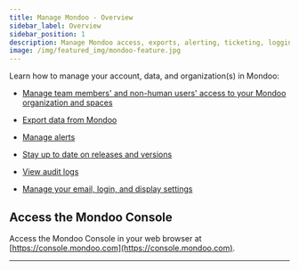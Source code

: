 ```yaml
---
title: Manage Mondoo - Overview
sidebar_label: Overview
sidebar_position: 1
description: Manage Mondoo access, exports, alerting, ticketing, logging, and versions
image: /img/featured_img/mondoo-feature.jpg
---
```


Learn how to manage your account, data, and organization(s) in Mondoo:

- [Manage team members' and non-human users' access to your Mondoo organization and spaces](/platform/maintain/access/overview)

- [Export data from Mondoo](/platform/maintain/export/overview)

- [Manage alerts](/platform/maintain/alerting/overview)

- [Stay up to date on releases and versions](/platform/maintain/version/)

- [View audit logs](/platform/maintain/log/)

- [Manage your email, login, and display settings](/platform/maintain/user/overview)

## Access the Mondoo Console

Access the Mondoo Console in your web browser at [https://console.mondoo.com](https://console.mondoo.com).

---
